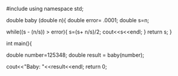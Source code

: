 #include <iostream>
using namespace std;

double baby (double n){
  double error= .0001;
  double s=n;

  while((s - (n/s)) > error){
    s=(s+ n/s)/2;
    cout<<s<<endl;
  }
  return s;
}

int main(){

  double number=125348;
  double result = baby(number);

  cout<<"Baby: "<<result<<endl;
  return 0;


